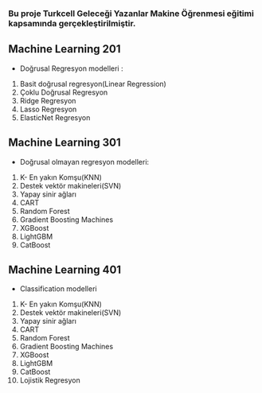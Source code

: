 ### Bu proje Turkcell Geleceği Yazanlar Makine Öğrenmesi eğitimi kapsamında gerçekleştirilmiştir.  


## Machine Learning 201 
- Doğrusal Regresyon modelleri :
1) Basit doğrusal regresyon(Linear Regression)
2) Çoklu Doğrusal Regresyon
3) Ridge Regresyon
4) Lasso Regresyon
5) ElasticNet Regresyon


## Machine Learning 301 
- Doğrusal olmayan regresyon modelleri:
1) K- En yakın Komşu(KNN)
2) Destek vektör makineleri(SVN)
3) Yapay sinir ağları
4) CART
5) Random Forest
6) Gradient Boosting Machines
7) XGBoost
8) LightGBM
9) CatBoost

## Machine Learning 401 
- Classification modelleri
1) K- En yakın Komşu(KNN)
2) Destek vektör makineleri(SVN)
3) Yapay sinir ağları
4) CART
5) Random Forest
6) Gradient Boosting Machines
7) XGBoost
8) LightGBM
9) CatBoost
10) Lojistik Regresyon
